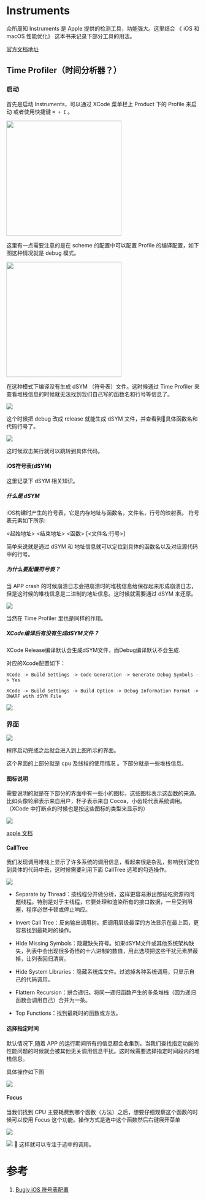 # Instruments

众所周知 Instruments 是 Apple 提供的检测工具，功能强大。这里结合 《 iOS 和 macOS 性能优化》 这本书来记录下部分工具的用法。

[官方文档地址](https://help.apple.com/instruments/mac/current/#//apple_ref/doc/uid/TP40004652)

## Time Profiler（时间分析器？）

### 启动 
首先是启动 Instruments，可以通过 XCode 菜单栏上 Product 下的 Profile 来启动 或者使用快捷键 `⌘ + I` 。 

<img src="./images/instruments_1.png" height="300"></img>

这里有一点需要注意的是在 scheme 的配置中可以配置 Profile 的编译配置，如下图这种情况就是 debug 模式。

<img src="./images/instruments_2.jpg" height="300"></img>

在这种模式下编译没有生成 dSYM （符号表）文件。这时候通过 Time Profiler 来查看堆栈信息的时候就无法找到我们自己写的函数名和行号等信息了。

![](./images/instruments_3.jpg)

这个时候把 debug 改成 release 就能生成 dSYM 文件，并查看到具体函数名和代码行号了。

![](./images/instruments_4.jpg)

这时候双击某行就可以跳转到具体代码。

#### iOS符号表(dSYM)

这里记录下 dSYM 相关知识。

##### 什么是 dSYM
iOS构建时产生的符号表，它是内存地址与函数名，文件名，行号的映射表。 符号表元素如下所示:

<起始地址> <结束地址> <函数> [<文件名:行号>]

简单来说就是通过 dSYM 和 地址信息就可以定位到具体的函数名以及对应源代码中的行号。

##### 为什么要配置符号表？

当 APP crash 的时候崩溃日志会把崩溃时的堆栈信息给保存起来形成崩溃日志，但是这时候的堆栈信息是二进制的地址信息。这时候就需要通过 dSYM 来还原。

![](./images/instruments_5.png)

当然在 Time Profiler 里也是同样的作用。

##### XCode编译后有没有生成dSYM文件？

XCode Release编译默认会生成dSYM文件，而Debug编译默认不会生成.

对应的Xcode配置如下：

`XCode -> Build Settings -> Code Generation -> Generate Debug Symbols -> Yes`

`XCode -> Build Settings -> Build Option -> Debug Information Format -> DWARF with dSYM File`

![](./images/instruments_6.png)

### 界面

![](./images/instruments_7.jpg)

程序启动完成之后就会进入到上图所示的界面。

这个界面的上部分就是 cpu 及线程的使用情况 。下部分就是一些堆栈信息。

#### 图标说明
需要说明的就是在下部分的界面中有一些小的图标，这些图标表示这函数的来源。比如头像轮廓表示来自用户，杯子表示来自 Cocoa，小齿轮代表系统调用。（XCode 中打断点的时候也是按这些图标的类型来显示的）

![](./images/instruments_8.png)

[apple 文档](https://developer.apple.com/library/ios/documentation/DeveloperTools/Conceptual/debugging_with_xcode/chapters/debugging_tools.html#//apple_ref/doc/uid/TP40015022-CH8-SW19)

#### CallTree 

我们发现调用堆栈上显示了许多系统的调用信息，看起来很是杂乱，影响我们定位到具体的代码中去，这时候需要利用下面 CallTree 选项的勾选操作。

![](./images/instruments_9.png)

- Separate by Thread：按线程分开做分析，这样更容易揪出那些吃资源的问题线程。特别是对于主线程，它要处理和渲染所有的接口数据，一旦受到阻塞，程序必然卡顿或停止响应。

- Invert Call Tree：反向输出调用树。把调用层级最深的方法显示在最上面，更容易找到最耗时的操作。

- Hide Missing Symbols：隐藏缺失符号。如果dSYM文件或其他系统架构缺失，列表中会出现很多奇怪的十六进制的数值，用此选项把这些干扰元素屏蔽掉，让列表回归清爽。

- Hide System Libraries：隐藏系统库文件。过滤掉各种系统调用，只显示自己的代码调用。

- Flattern Recursion：拼合递归。将同一递归函数产生的多条堆栈（因为递归函数会调用自己）合并为一条。

- Top Functions：找到最耗时的函数或方法。

#### 选择指定时间

默认情况下,随着 APP 的运行期间所有的信息都会收集到，当我们查找指定功能的性能问题的时候就会被其他无关调用信息干扰。这时候需要选择指定时间段内的堆栈信息。

具体操作如下图

<img src="./images/instruments_10.gif"></img>

#### Focus

当我们找到 CPU 主要耗费到哪个函数（方法）之后，想要仔细观察这个函数的时候可以使用 Focus 这个功能。操作方式是选中这个函数然后右键展开菜单

![](./images/instruments_11.png)

![](./images/instruments_12.png)

这样就可以专注于选中的调用。

# 参考

1. [Bugly iOS 符号表配置](https://bugly.qq.com/docs/user-guide/symbol-configuration-ios/?v=1508981694992#_2)







